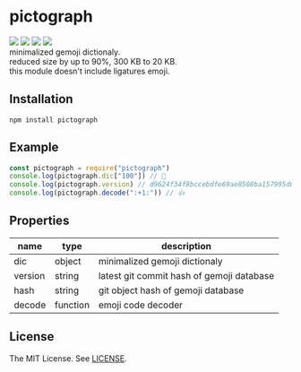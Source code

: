 pictograph
=====
[![][mit-badge]][mit] [![][npm-badge]][npm] [![][travis-badge]][travis] [![][greenkeeper-badge]][greenkeeper]  
minimalized gemoji dictionaly.  
reduced size by up to 90%, 300 KB to 20 KB.  
this module doesn't include ligatures emoji.

Installation
-----
```
npm install pictograph
```

Example
-----
```js
const pictograph = require("pictograph")
console.log(pictograph.dic["100"]) // 💯
console.log(pictograph.version) // d9624f34f8bccebdfe69ae8508ba157995d0b320
console.log(pictograph.decode(":+1:")) // 👍
```

Properties
-----
name|type|description
---|---|---
dic|object|minimalized gemoji dictionaly
version|string|latest git commit hash of gemoji database
hash|string|git object hash of gemoji database
decode|function|emoji code decoder

License
-----
The MIT License. See [LICENSE](LICENSE).

[mit]: http://opensource.org/licenses/MIT
[mit-badge]:https://img.shields.io/badge/license-MIT-444444.svg?style=flat-square
[npm]: https://www.npmjs.com/package/pictograph
[npm-badge]: https://badge.fury.io/js/pictograph.svg
[travis]: https://travis-ci.org/prezzemolo/pictograph/
[travis-badge]: https://travis-ci.org/prezzemolo/pictograph.svg?branch=master
[greenkeeper]: https://greenkeeper.io/
[greenkeeper-badge]: https://badges.greenkeeper.io/prezzemolo/pictograph.svg
